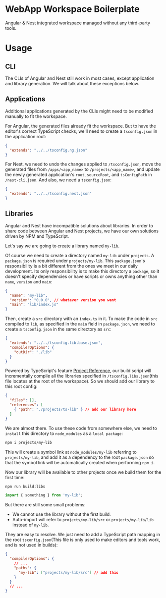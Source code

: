 # WebApp Workspace Boilerplate

Angular & Nest integrated workspace managed without any third-party tools.

# Usage

## CLI

The CLIs of Angular and Nest still work in most cases, except application and library generation. We will talk about these exceptions below.

## Applications

Additional applications generated by the CLIs might need to be modified manually to fit the workspace.

For Angular, the generated files already fit the workspace. But to have the editor's correct TypeScript checks, we'll need to create a `tsconfig.json` in the application root:

```json
{
  "extends": "../../tsconfig.ng.json"
}
```

For Nest, we need to undo the changes applied to `/tsconfig.json`, move the generated files from `/apps/<app_name>` to `/projects/<app_name>`, and update the newly generated application's `root`, `sourceRoot`, and `tsConfigPath` in `/nest-cli.json`. And also, we need a `tsconfig.json`:

```json
{
  "extends": "../../tsconfig.nest.json"
}
```

## Libraries

Angular and Nest have incompatible solutions about libraries. In order to share code between Angular and Nest projects, we have our own solutions driven by NPM and TypeScript.

Let's say we are going to create a library named `my-lib`.

Of course we need to create a directory named `my-lib` under `projects`. A `package.json` is required under `projects/my-lib`. This `package.json`'s responsibility is a bit different from the ones we meet in our daily development. Its only responsibility is to make this directory a `package`, so it doesn't specify dependencies or have scripts or owns anything other than `name`, `version` and `main`:

```json
{
  "name": "my-lib",
  "version": "0.0.0", // whatever version you want
  "main": "lib/index.js"
}
```

Then, create a `src` directory with an `index.ts` in it. To make the code in `src` compiled to `lib`, as specified in the `main` field in `package.json`, we need to create a `tsconfig.json` in the same directory as `src`:

```json
{
  "extends": "../../tsconfig.lib.base.json",
  "compilerOptions": {
    "outDir": "./lib"
  }
}
```

Powered by TypeScript's feature [Project Reference](https://www.typescriptlang.org/docs/handbook/project-references.html#handbook-content), our build script will incrementally compile all the libraries specified in `/tsconfig.libs.json`(this file locates at the root of the workspace). So we should add our library to this root config:

```json
{
  "files": [],
  "references": [
    { "path": "./projects/ts-lib" } // add our library here
  ]
}
```

We are almost there. To use these code from somewhere else, we need to `install` this directory to `node_modules` as a `local package`:

```sh
npm i projects/my-lib
```

This will create a symbol link at `node_modules/my-lib` referring to `projects/my-lib`, and add it as a dependency to the root `package.json` so that the symbol link will be automatically created when performing `npm i`.

Now our library will be available to other projects once we build them for the first time:

```sh
npm run build:libs
```

```ts
import { something } from 'my-lib';
```

But there are still some small problems:

- We cannot use the library without the first build.
- Auto-import will refer to `projects/my-lib/src` or `projects/my-lib/lib` instead of `my-lib`.

They are easy to resolve. We just need to add a TypeScript path mapping in the root `tsconfig.json`(This file is only used to make editors and tools work, and is not used in builds):

```json
{
  "compilerOptions": {
    // ...
    "paths": {
      "my-lib": ["projects/my-lib/src"] // add this
    }
  }
  // ...
}
```
